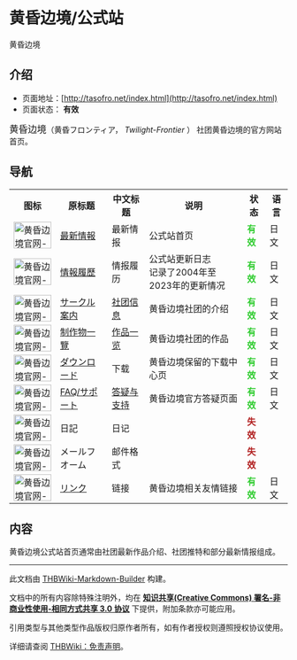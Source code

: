 # 黄昏边境/公式站

<!-- source html: G:\repos\THBWiki-Markdown-Builder\THBWikiMarkdown\Temp\main\1\18\ns0%3A%E9%BB%84%E6%98%8F%E8%BE%B9%E5%A2%83%2F%E5%85%AC%E5%BC%8F%E7%AB%99.html -->

黄昏边境

## 介绍
- 页面地址：[http://tasofro.net/index.html](http://tasofro.net/index.html)
- 页面状态： **有效** 

  
<big>黄昏边境</big>（黄昏フロンティア， *Twilight-Frontier* ）
社团黄昏边境的官方网站首页。
  

## 导航

<table>

<tbody><tr>
<th>图标</th>
<th>原标题</th>
<th>中文标题</th>
<th>说明</th>
<th>状态</th>
<th>语言
</th></tr>
<tr>
<td><a href="./文件-黄昏边境官网-menu01.gif.md" class="image"><img alt="黄昏边境官网-menu01.gif" src="https://upload.thwiki.cc/1/1d/%E9%BB%84%E6%98%8F%E8%BE%B9%E5%A2%83%E5%AE%98%E7%BD%91-menu01.gif" decoding="async" loading="lazy" width="68" height="48" data-file-width="68" data-file-height="48"></a></td>
<td><a rel="nofollow" class="external text" href="http://tasofro.net/index.html">最新情報</a></td>
<td>最新情报</td>
<td>公式站首页</td>
<td><b><span style="color:LimeGreen;">有效</span></b></td>
<td>日文
</td></tr>
<tr>
<td><a href="./文件-黄昏边境官网-menu02.gif.md" class="image"><img alt="黄昏边境官网-menu02.gif" src="https://upload.thwiki.cc/1/15/%E9%BB%84%E6%98%8F%E8%BE%B9%E5%A2%83%E5%AE%98%E7%BD%91-menu02.gif" decoding="async" loading="lazy" width="68" height="48" data-file-width="68" data-file-height="48"></a></td>
<td><a rel="nofollow" class="external text" href="http://tasofro.net/log2023.html">情報履歷</a></td>
<td>情报履历</td>
<td>公式站更新日志<br>记录了2004年至2023年的更新情况</td>
<td><b><span style="color:LimeGreen;">有效</span></b></td>
<td>日文
</td></tr>
<tr>
<td><a href="./文件-黄昏边境官网-menu03.gif.md" class="image"><img alt="黄昏边境官网-menu03.gif" src="https://upload.thwiki.cc/0/04/%E9%BB%84%E6%98%8F%E8%BE%B9%E5%A2%83%E5%AE%98%E7%BD%91-menu03.gif" decoding="async" loading="lazy" width="68" height="48" data-file-width="68" data-file-height="48"></a></td>
<td><a rel="nofollow" class="external text" href="http://tasofro.net/info.html">サークル案内</a></td>
<td><a href="/index.php?title=%E9%BB%84%E6%98%8F%E8%BE%B9%E5%A2%83/%E5%85%AC%E5%BC%8F%E7%AB%99/%E7%A4%BE%E5%9B%A2%E4%BF%A1%E6%81%AF&amp;action=edit&amp;redlink=1" class="new" title="黄昏边境/公式站/社团信息（页面不存在）">社团信息</a></td>
<td>黄昏边境社团的介绍</td>
<td><b><span style="color:LimeGreen;">有效</span></b></td>
<td>日文
</td></tr>
<tr>
<td><a href="./文件-黄昏边境官网-menu04.gif.md" class="image"><img alt="黄昏边境官网-menu04.gif" src="https://upload.thwiki.cc/4/41/%E9%BB%84%E6%98%8F%E8%BE%B9%E5%A2%83%E5%AE%98%E7%BD%91-menu04.gif" decoding="async" loading="lazy" width="68" height="48" data-file-width="68" data-file-height="48"></a></td>
<td><a rel="nofollow" class="external text" href="http://tasofro.net/product.html">制作物一覽</a></td>
<td><a href="./黄昏边境-公式站-作品.md" title="黄昏边境/公式站/作品">作品一览</a></td>
<td>黄昏边境社团的作品</td>
<td><b><span style="color:LimeGreen;">有效</span></b></td>
<td>日文
</td></tr>
<tr>
<td><a href="./文件-黄昏边境官网-menu05.gif.md" class="image"><img alt="黄昏边境官网-menu05.gif" src="https://upload.thwiki.cc/f/fe/%E9%BB%84%E6%98%8F%E8%BE%B9%E5%A2%83%E5%AE%98%E7%BD%91-menu05.gif" decoding="async" loading="lazy" width="68" height="48" data-file-width="68" data-file-height="48"></a></td>
<td><a rel="nofollow" class="external text" href="http://tasofro.net/arc/index.html">ダウンロード</a></td>
<td>下载</td>
<td>黄昏边境保留的下载中心页</td>
<td><b><span style="color:LimeGreen;">有效</span></b></td>
<td>日文
</td></tr>
<tr>
<td><a href="./文件-黄昏边境官网-menu06.gif.md" class="image"><img alt="黄昏边境官网-menu06.gif" src="https://upload.thwiki.cc/2/2b/%E9%BB%84%E6%98%8F%E8%BE%B9%E5%A2%83%E5%AE%98%E7%BD%91-menu06.gif" decoding="async" loading="lazy" width="68" height="48" data-file-width="68" data-file-height="48"></a></td>
<td><a rel="nofollow" class="external text" href="http://tasofro.net/faq.html">FAQ/サポート</a></td>
<td><a href="/index.php?title=%E9%BB%84%E6%98%8F%E8%BE%B9%E5%A2%83/%E5%85%AC%E5%BC%8F%E7%AB%99/FAQ&amp;action=edit&amp;redlink=1" class="new" title="黄昏边境/公式站/FAQ（页面不存在）">答疑与支持</a></td>
<td>黄昏边境官方答疑页面</td>
<td><b><span style="color:LimeGreen;">有效</span></b></td>
<td>日文
</td></tr>
<tr>
<td><a href="./文件-黄昏边境官网-menu07.gif.md" class="image"><img alt="黄昏边境官网-menu07.gif" src="https://upload.thwiki.cc/e/e7/%E9%BB%84%E6%98%8F%E8%BE%B9%E5%A2%83%E5%AE%98%E7%BD%91-menu07.gif" decoding="async" loading="lazy" width="68" height="48" data-file-width="68" data-file-height="48"></a></td>
<td>日記</td>
<td>日记</td>
<td></td>
<td><b><span style="color:FireBrick;">失效</span></b></td>
<td>
</td></tr>
<tr>
<td><a href="./文件-黄昏边境官网-menu08.gif.md" class="image"><img alt="黄昏边境官网-menu08.gif" src="https://upload.thwiki.cc/a/ae/%E9%BB%84%E6%98%8F%E8%BE%B9%E5%A2%83%E5%AE%98%E7%BD%91-menu08.gif" decoding="async" loading="lazy" width="68" height="48" data-file-width="68" data-file-height="48"></a></td>
<td>メールフオーム</td>
<td>邮件格式</td>
<td></td>
<td><b><span style="color:FireBrick;">失效</span></b></td>
<td>
</td></tr>
<tr>
<td><a href="./文件-黄昏边境官网-menu09.gif.md" class="image"><img alt="黄昏边境官网-menu09.gif" src="https://upload.thwiki.cc/5/5d/%E9%BB%84%E6%98%8F%E8%BE%B9%E5%A2%83%E5%AE%98%E7%BD%91-menu09.gif" decoding="async" loading="lazy" width="68" height="48" data-file-width="68" data-file-height="48"></a></td>
<td><a rel="nofollow" class="external text" href="http://tasofro.net/link.html">リンク</a></td>
<td>链接</td>
<td>黄昏边境相关友情链接</td>
<td><b><span style="color:LimeGreen;">有效</span></b></td>
<td>日文
</td></tr></tbody></table>


## 内容
  
黄昏边境公式站首页通常由社团最新作品介绍、社团推特和部分最新情报组成。
  





---

此文档由 [THBWiki-Markdown-Builder](https://github.com/Delsin-Yu/THBWiki-Markdown-Builder) 构建。

文档中的所有内容除特殊注明外，均在 [**知识共享(Creative Commons) 署名-非商业性使用-相同方式共享 3.0 协议**](https://creativecommons.org/licenses/by-sa/3.0/deed.zh-hans) 下提供，附加条款亦可能应用。

引用类型与其他类型作品版权归原作者所有，如有作者授权则遵照授权协议使用。

详细请查阅 [THBWiki：免责声明](https://thbwiki.cc/THBWiki:%E5%85%8D%E8%B4%A3%E5%A3%B0%E6%98%8E)。


